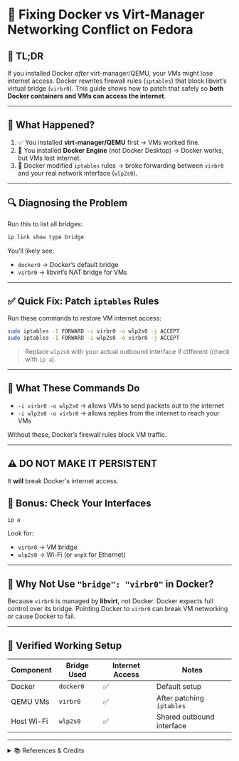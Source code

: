 # 🧠 Fixing Docker vs Virt-Manager Networking Conflict on Fedora

## 🐧 TL;DR

If you installed Docker _after_ virt-manager/QEMU, your VMs might lose internet access. Docker rewrites firewall rules (`iptables`) that block libvirt’s virtual bridge (`virbr0`). This guide shows how to patch that safely so **both Docker containers and VMs can access the internet**.

---

## 🧩 What Happened?

1. ✅ You installed **virt-manager/QEMU** first → VMs worked fine.
2. 🐳 You installed **Docker Engine** (not Docker Desktop) → Docker works, but VMs lost internet.
3. 🧱 Docker modified `iptables` rules → broke forwarding between `virbr0` and your real network interface (`wlp2s0`).

---

## 🔍 Diagnosing the Problem

Run this to list all bridges:

```bash
ip link show type bridge
```

You’ll likely see:

- `docker0` → Docker’s default bridge
- `virbr0` → libvirt’s NAT bridge for VMs

---

## ✅ Quick Fix: Patch `iptables` Rules

Run these commands to restore VM internet access:

```bash
sudo iptables -I FORWARD -i virbr0 -o wlp2s0 -j ACCEPT
sudo iptables -I FORWARD -i wlp2s0 -o virbr0 -j ACCEPT
```

> Replace `wlp2s0` with your actual outbound interface if different (check with `ip a`).

---

## 🧠 What These Commands Do

- `-i virbr0 -o wlp2s0` → allows VMs to send packets out to the internet
- `-i wlp2s0 -o virbr0` → allows replies from the internet to reach your VMs

Without these, Docker’s firewall rules block VM traffic.

---

## ⚠️ DO NOT MAKE IT PERSISTENT

It **will** break Docker's internet access.

<!--
## 🔁 Make It Persistent (Optional but Recommended)

### Option 1: Save with `iptables-services`

```bash
sudo dnf install iptables-services
sudo systemctl enable iptables
sudo service iptables save
```

### Option 2: Use a systemd service

Create a script:

```bash
sudo nano /usr/local/bin/patch-qemu-network.sh
```

Paste this:

```bash
#!/bin/bash
iptables -C FORWARD -i virbr0 -o wlp2s0 -j ACCEPT || iptables -I FORWARD -i virbr0 -o wlp2s0 -j ACCEPT
iptables -C FORWARD -i wlp2s0 -o virbr0 -j ACCEPT || iptables -I FORWARD -i wlp2s0 -o virbr0 -j ACCEPT
```

Make it executable:

```bash
sudo chmod +x /usr/local/bin/patch-qemu-network.sh
```

Create a systemd unit:

```bash
sudo nano /etc/systemd/system/qemu-netfix.service
```

Paste this:

```ini
[Unit]
Description=Patch iptables for QEMU networking
After=network.target docker.service

[Service]
Type=oneshot
ExecStart=/usr/local/bin/patch-qemu-network.sh
RemainAfterExit=true

[Install]
WantedBy=multi-user.target
```

Enable it:

```bash
sudo systemctl enable qemu-netfix.service
```

--- -->

## 🧼 Bonus: Check Your Interfaces

```bash
ip a
```

Look for:

- `virbr0` → VM bridge
- `wlp2s0` → Wi-Fi (or `enpX` for Ethernet)

---

## 🧠 Why Not Use `"bridge": "virbr0"` in Docker?

Because `virbr0` is managed by **libvirt**, not Docker. Docker expects full control over its bridge. Pointing Docker to `virbr0` can break VM networking or cause Docker to fail.

---

## 🧪 Verified Working Setup

| Component  | Bridge Used | Internet Access | Notes                     |
| ---------- | ----------- | --------------- | ------------------------- |
| Docker     | `docker0`   | ✅              | Default setup             |
| QEMU VMs   | `virbr0`    | ✅              | After patching `iptables` |
| Host Wi-Fi | `wlp2s0`    | ✅              | Shared outbound interface |

---

<details>
<summary>📚 References & Credits</summary>

This guide was inspired by insights from the [Arch Wiki’s Docker networking section](https://wiki.archlinux.org/title/Docker#Starting_Docker_breaks_KVM_bridged_networking), which documents how Docker’s iptables rules can interfere with KVM bridged networking. Huge thanks to the Arch community for maintaining such a detailed and helpful resource.

</details>
